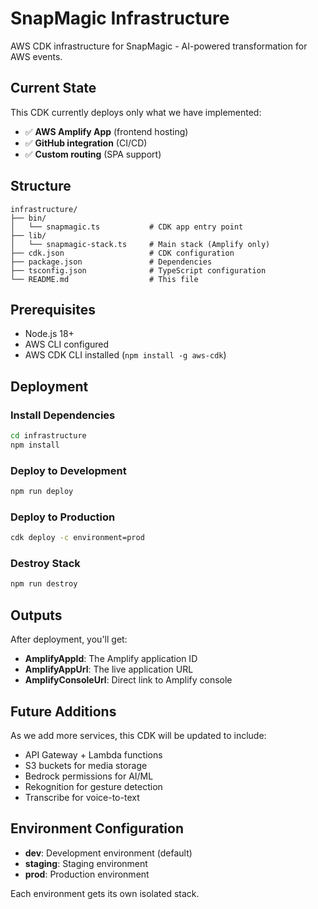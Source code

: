 # SnapMagic Infrastructure

AWS CDK infrastructure for SnapMagic - AI-powered transformation for AWS events.

## Current State
This CDK currently deploys only what we have implemented:
- ✅ **AWS Amplify App** (frontend hosting)
- ✅ **GitHub integration** (CI/CD)
- ✅ **Custom routing** (SPA support)

## Structure
```
infrastructure/
├── bin/
│   └── snapmagic.ts           # CDK app entry point
├── lib/
│   └── snapmagic-stack.ts     # Main stack (Amplify only)
├── cdk.json                   # CDK configuration
├── package.json               # Dependencies
├── tsconfig.json              # TypeScript configuration
└── README.md                  # This file
```

## Prerequisites
- Node.js 18+ 
- AWS CLI configured
- AWS CDK CLI installed (`npm install -g aws-cdk`)

## Deployment

### Install Dependencies
```bash
cd infrastructure
npm install
```

### Deploy to Development
```bash
npm run deploy
```

### Deploy to Production
```bash
cdk deploy -c environment=prod
```

### Destroy Stack
```bash
npm run destroy
```

## Outputs
After deployment, you'll get:
- **AmplifyAppId**: The Amplify application ID
- **AmplifyAppUrl**: The live application URL
- **AmplifyConsoleUrl**: Direct link to Amplify console

## Future Additions
As we add more services, this CDK will be updated to include:
- API Gateway + Lambda functions
- S3 buckets for media storage
- Bedrock permissions for AI/ML
- Rekognition for gesture detection
- Transcribe for voice-to-text

## Environment Configuration
- **dev**: Development environment (default)
- **staging**: Staging environment  
- **prod**: Production environment

Each environment gets its own isolated stack.
